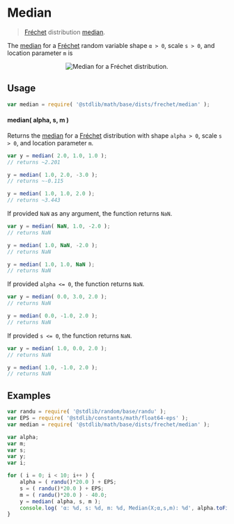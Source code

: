 # Median

> [Fréchet][frechet-distribution] distribution [median][median].

<!-- Section to include introductory text. Make sure to keep an empty line after the intro `section` element and another before the `/section` close. -->

<section class="intro">

The [median][median] for a [Fréchet][frechet-distribution] random variable shape `α > 0`, scale `s > 0`, and location parameter `m` is

<!-- <equation class="equation" label="eq:frechet_median" align="center" raw="\operatorname{Median} = m+{\frac {s}{{\sqrt[ {\alpha }]{\ln(2)}}}}" alt="Median for a Fréchet distribution."> -->

<div class="equation" align="center" data-raw-text="\operatorname{Median} = m+{\frac {s}{{\sqrt[ {\alpha }]{\ln(2)}}}}" data-equation="eq:frechet_median">
    <img src="https://cdn.rawgit.com/stdlib-js/stdlib/6c7e930588674097b03b3201c5d368532bba6c67/lib/node_modules/@stdlib/math/base/dists/frechet/median/docs/img/equation_frechet_median.svg" alt="Median for a Fréchet distribution.">
    <br>
</div>

<!-- </equation> -->

</section>

<!-- /.intro -->

<!-- Package usage documentation. -->

<section class="usage">

## Usage

```javascript
var median = require( '@stdlib/math/base/dists/frechet/median' );
```

#### median( alpha, s, m )

Returns the [median][median] for a [Fréchet][frechet-distribution] distribution with shape `alpha > 0`, scale `s > 0`, and location parameter `m`.

```javascript
var y = median( 2.0, 1.0, 1.0 );
// returns ~2.201

y = median( 1.0, 2.0, -3.0 );
// returns ~-0.115

y = median( 1.0, 1.0, 2.0 );
// returns ~3.443
```

If provided `NaN` as any argument, the function returns `NaN`.

```javascript
var y = median( NaN, 1.0, -2.0 );
// returns NaN

y = median( 1.0, NaN, -2.0 );
// returns NaN

y = median( 1.0, 1.0, NaN );
// returns NaN
```

If provided `alpha <= 0`, the function returns `NaN`.

```javascript
var y = median( 0.0, 3.0, 2.0 );
// returns NaN

y = median( 0.0, -1.0, 2.0 );
// returns NaN
```

If provided `s <= 0`, the function returns `NaN`.

```javascript
var y = median( 1.0, 0.0, 2.0 );
// returns NaN

y = median( 1.0, -1.0, 2.0 );
// returns NaN
```

</section>

<!-- /.usage -->

<!-- Package usage notes. Make sure to keep an empty line after the `section` element and another before the `/section` close. -->

<section class="notes">

</section>

<!-- /.notes -->

<!-- Package usage examples. -->

<section class="examples">

## Examples

```javascript
var randu = require( '@stdlib/random/base/randu' );
var EPS = require( '@stdlib/constants/math/float64-eps' );
var median = require( '@stdlib/math/base/dists/frechet/median' );

var alpha;
var m;
var s;
var y;
var i;

for ( i = 0; i < 10; i++ ) {
    alpha = ( randu()*20.0 ) + EPS;
    s = ( randu()*20.0 ) + EPS;
    m = ( randu()*20.0 ) - 40.0;
    y = median( alpha, s, m );
    console.log( 'α: %d, s: %d, m: %d, Median(X;α,s,m): %d', alpha.toFixed( 4 ), s.toFixed( 4 ), m.toFixed( 4 ), y.toFixed( 4 ) );
}
```

</section>

<!-- /.examples -->

<!-- Section to include cited references. If references are included, add a horizontal rule *before* the section. Make sure to keep an empty line after the `section` element and another before the `/section` close. -->

<section class="references">

</section>

<!-- /.references -->

<!-- Section for all links. Make sure to keep an empty line after the `section` element and another before the `/section` close. -->

<section class="links">

[frechet-distribution]: https://en.wikipedia.org/wiki/Fr%C3%A9chet_distribution

[median]: https://en.wikipedia.org/wiki/Median

</section>

<!-- /.links -->
